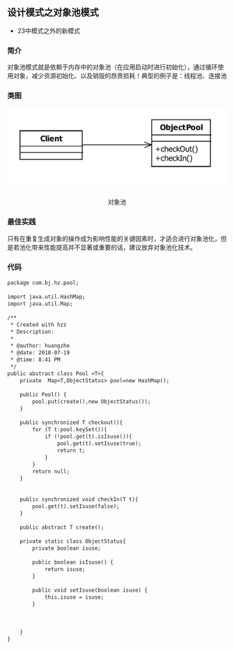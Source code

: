 ## 设计模式之对象池模式
* 23中模式之外的新模式

### 简介
对象池模式就是依赖于内存中的对象池（在应用启动时进行初始化），通过循环使用对象，减少资源初始化、以及销毁的昂贵损耗！典型的例子是：线程池、连接池


### 类图
![对象池](images/2018-07-19-3.png)
<center>对象池</center>



### 最佳实践
只有在重复生成对象的操作成为影响性能的关键因素时，才适合进行对象池化，但是若池化带来性能提高并不显著或重要的话，建议放弃对象池化技术。


### 代码
```
package com.bj.hz.pool;

import java.util.HashMap;
import java.util.Map;

/**
 * Created with hzz
 * Description:
 *
 * @author: huangzhe
 * @date: 2018-07-19
 * @time: 8:41 PM
 */
public abstract class Pool <T>{
    private  Map<T,ObjectStatus> pool=new HashMap();

    public Pool() {
        pool.put(create(),new ObjectStatus());
    }

    public synchronized T checkout(){
        for (T t:pool.keySet()){
            if (!pool.get(t).isIsuse()){
                pool.get(t).setIsuse(true);
                return t;
            }
        }
        return null;
    }


    public synchronized void checkIn(T t){
        pool.get(t).setIsuse(false);
    }

    public abstract T create();

    private static class ObjectStatus{
        private boolean isuse;

        public boolean isIsuse() {
            return isuse;
        }

        public void setIsuse(boolean isuse) {
            this.isuse = isuse;
        }



    }
}
```